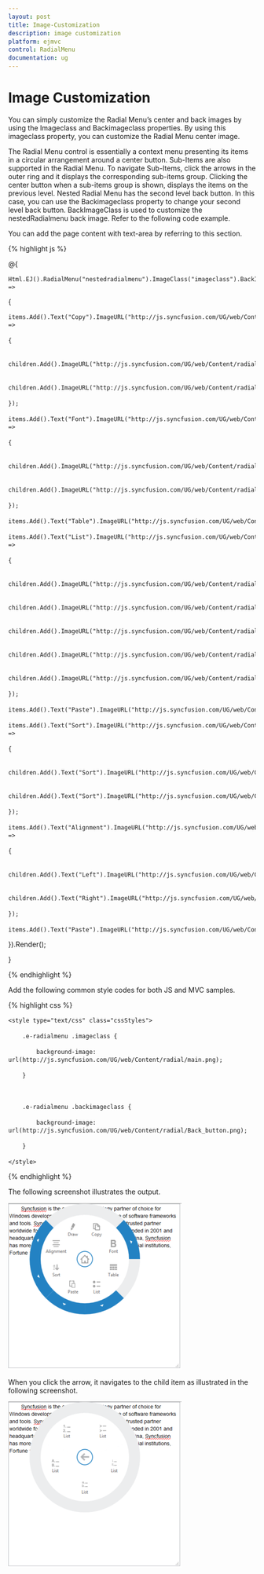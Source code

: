 ```yaml
---
layout: post
title: Image-Customization
description: image customization
platform: ejmvc
control: RadialMenu
documentation: ug
---
```


# Image Customization

You can simply customize the Radial Menu’s center and back images by using the Imageclass and Backimageclass properties. By using this imageclass property, you can customize the Radial Menu center image. 

The Radial Menu control is essentially a context menu presenting its items in a circular arrangement around a center button. Sub-Items are also supported in the Radial Menu. To navigate Sub-Items, click the arrows in the outer ring and it displays the corresponding sub-items group. Clicking the center button when a sub-items group is shown, displays the items on the previous level. Nested Radial Menu has the second level back button. In this case, you can use the Backimageclass property to change your second level back button. BackImageClass is used to customize the nestedRadialmenu back image. Refer to the following code example.

You can add the page content with text-area by referring to this section.



{% highlight js %}



@{

    Html.EJ().RadialMenu("nestedradialmenu").ImageClass("imageclass").BackImageClass("backimageclass").Items(items =>

{

    items.Add().Text("Copy").ImageURL("http://js.syncfusion.com/UG/web/Content/radial/copy.png").Children(children =>

    {

        children.Add().ImageURL("http://js.syncfusion.com/UG/web/Content/radial/c1.png").Text("Copy");

        children.Add().ImageURL("http://js.syncfusion.com/UG/web/Content/radial/c2.png").Text("Copy");

    });

    items.Add().Text("Font").ImageURL("http://js.syncfusion.com/UG/web/Content/radial/font.png").Children(children =>

    {

        children.Add().ImageURL("http://js.syncfusion.com/UG/web/Content/radial/f1.png").Text("Italic");

        children.Add().ImageURL("http://js.syncfusion.com/UG/web/Content/radial/f2.png").Text("Bold");

    });

    items.Add().Text("Table").ImageURL("http://js.syncfusion.com/UG/web/Content/radial/table.png");

    items.Add().Text("List").ImageURL("http://js.syncfusion.com/UG/web/Content/radial/list.png").Children(children =>

    {

        children.Add().ImageURL("http://js.syncfusion.com/UG/web/Content/radial/l1.png").Text("List");

        children.Add().ImageURL("http://js.syncfusion.com/UG/web/Content/radial/l2.png").Text("List");

        children.Add().ImageURL("http://js.syncfusion.com/UG/web/Content/radial/l3.png").Text("List");

        children.Add().ImageURL("http://js.syncfusion.com/UG/web/Content/radial/l4.png").Text("List");

        children.Add().ImageURL("http://js.syncfusion.com/UG/web/Content/radial/l5.png").Text("List");

    });

    items.Add().Text("Paste").ImageURL("http://js.syncfusion.com/UG/web/Content/radial/paste.png");

    items.Add().Text("Sort").ImageURL("http://js.syncfusion.com/UG/web/Content/radial/sort.png").Children(children =>

    {

        children.Add().Text("Sort").ImageURL("http://js.syncfusion.com/UG/web/Content/radial/s1.png");

        children.Add().Text("Sort").ImageURL("http://js.syncfusion.com/UG/web/Content/radial/s2.png");

    });

    items.Add().Text("Alignment").ImageURL("http://js.syncfusion.com/UG/web/Content/radial/align.png").Children(children =>

    {

        children.Add().Text("Left").ImageURL("http://js.syncfusion.com/UG/web/Content/radial/a1.png");

        children.Add().Text("Right").ImageURL("http://js.syncfusion.com/UG/web/Content/radial/a2.png");

    });

    items.Add().Text("Paste").ImageURL("http://js.syncfusion.com/UG/web/Content/radial/draw.png");

}).Render();

}



<script type="text/javascript">

    $(function () {        

        $("#rteSampleone").select(function (e) {

            $('#nestedradialmenu').ejRadialMenu("show");

        });

    });

</script>



{% endhighlight %}



Add the following common style codes for both JS and MVC samples.

{% highlight css %}

    <style type="text/css" class="cssStyles">

        .e-radialmenu .imageclass {

            background-image: url(http://js.syncfusion.com/UG/web/Content/radial/main.png);

        }



        .e-radialmenu .backimageclass {

            background-image: url(http://js.syncfusion.com/UG/web/Content/radial/Back_button.png);

        }

    </style>



{% endhighlight %}



The following screenshot illustrates the output.

![](Image-Customization_images/Image-Customization_img1.png)



When you click the arrow, it navigates to the child item as illustrated in the following screenshot.

![](Image-Customization_images/Image-Customization_img2.png)



